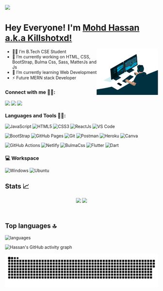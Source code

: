 ![](https://komarev.com/ghpvc/?username=killshotxd&style=for-the-badge&color=blueviolet)

# Hey Everyone! I'm [Mohd Hassan a.k.a Killshotxd!](https://github.com/killshotxd)

<a><img align="right" src="https://github.com/killshotxd/svgIcons/blob/main/code.gif" width="40%" /></a>

- 👨‍🎓 I’m B.Tech CSE Student
- 🔭 I’m currently working on HTML, CSS, BootStrap, Bulma Css, Sass, MatterJs and Js
- 🌱 I’m currently learning Web Development
- ⚡ Future MERN stack Developer

###

### Connect with me 🧑🏻‍:

<a href="https://www.facebook.com/profile.php?id=100007733971393" target="blank"><img align="center" src="https://img.shields.io/badge/Facebook-E34F26?style=for-the-badge&logo=facebook&logoColor=white" /></a>
<a href="https://www.linkedin.com/in/mohd-hassan-11707a223/" target="blank"><img align="center" src="https://img.shields.io/badge/Linkedin-1572B6?style=for-the-badge&logo=linkedin&logoColor=white" /></a>
<a href="https://www.instagram.com/ihassanansari/" target="blank"><img align="center" src="https://img.shields.io/badge/Instagram-4c68d7?style=for-the-badge&logo=instagram&logoColor=white" /></a>

### Languages and Tools 🧩🚀:

![JavaScript](https://img.shields.io/badge/JavaScript-323330?style=for-the-badge&logo=javascript&logoColor=F7DF1E)
![HTML5](https://img.shields.io/badge/HTML5-E34F26?style=for-the-badge&logo=html5&logoColor=white)
![CSS3](https://img.shields.io/badge/CSS3-1572B6?style=for-the-badge&logo=css3&logoColor=white)
![ReactJs](https://img.shields.io/badge/ReactJs-7952B3?style=for-the-badge&logo=react&logoColor=white)
![VS Code](https://img.shields.io/badge/Visual_Studio_Code-violet?style=for-the-badge&logo=visual%20studio%20code&logoColor=white)

![BootStrap](https://img.shields.io/badge/Bootstrap-violet?style=for-the-badge&logo=bootstrap&logoColor=white)
![GitHub Pages](https://img.shields.io/badge/GitHub_Pages-100000?style=for-the-badge&logo=github&logoColor=white)
![Git](https://img.shields.io/badge/Git-F05032?style=for-the-badge&logo=git&logoColor=white)
![Postman](https://img.shields.io/badge/Postman-FF6C37?style=for-the-badge&logo=Postman&logoColor=white)
![Heroku](https://img.shields.io/badge/Heroku-430098?style=for-the-badge&logo=heroku&logoColor=white)
![Canva](https://img.shields.io/badge/Canva-%2300C4CC.svg?&style=for-the-badge&logo=Canva&logoColor=white)

![GitHub Actions](https://img.shields.io/badge/GitHub_Actions-2088FF?style=for-the-badge&logo=github-actions&logoColor=white)
![Netlify](https://img.shields.io/badge/Netlify-00C7B7?style=for-the-badge&logo=netlify&logoColor=white)
![BulmaCss](https://img.shields.io/badge/Bulma-FF6C37?style=for-the-badge&logo=bulma&logoColor=white)
![Flutter](https://img.shields.io/badge/Flutter-1572B6?style=for-the-badge&logo=flutter&logoColor=white)
![Dart](https://img.shields.io/badge/Dart-1572B6?style=for-the-badge&logo=dart&logoColor=white)

<!-- ![Google Cloud](https://img.shields.io/badge/Google_Cloud-4285F4?style=for-the-badge&logo=google-cloud&logoColor=white) -->

<!-- ![VS](https://img.shields.io/badge/Visual_Studio-5C2D91?style=for-the-badge&logo=visual%20studio&logoColor=white) -->

<!-- ![Google Colab](https://img.shields.io/badge/Colab-F9AB00?style=for-the-badge&logo=googlecolab&color=525252) -->
<!-- ![Figma](https://img.shields.io/badge/Figma-F24E1E?style=for-the-badge&logo=figma&logoColor=white) -->

### 💻 Workspace

![Windows](https://img.shields.io/badge/Windows-0078D6?style=for-the-badge&logo=windows&logoColor=white)
![Ubuntu](https://img.shields.io/badge/Ubuntu-E95420?style=for-the-badge&logo=ubuntu&logoColor=white)

## Stats 📈

<p align="center">
<a>
  <img width="48%" src="https://github-readme-streak-stats.herokuapp.com?user=killshotxd&theme=radical&hide_border=true&date_format=M%20j%5B%2C%20Y%5D" />
</a><a>
  <img width="48%" src="https://github-readme-stats-killshotxd.vercel.app//api?username=killshotxd&repo=github-readme-stats&hide_border=true&hide=contribs&show_icons=true&theme=radical" />
</a>
</p>
<br>

## Top languages 🔝

<img alt="languages" src="https://github-readme-stats-killshotxd.vercel.app/api/top-langs/?username=killshotxd&layout=compact&hide_border=true&theme=radical" />

![Hassan's GitHub activity graph](https://activity-graph.herokuapp.com/graph?username=killshotxd&hide_border=true&theme=redical)

<p align="center">
   <img src="https://github.com/killshotxd/svgIcons/blob/main/github-contribution-grid-snake.svg" alt="snake">
</p>
<!--
**killshotxd/killshotxd** is a ✨ _special_ ✨ repository because its `README.md` (this file) appears on your GitHub profile.

Here are some ideas to get you started:

- 🔭 I’m currently working on ...
- 🌱 I’m currently learning ...
- 👯 I’m looking to collaborate on ...
- 🤔 I’m looking for help with ...
- 💬 Ask me about ...
- 📫 How to reach me: ...
- 😄 Pronouns: ...
- ⚡ Fun fact: ...
  -->

